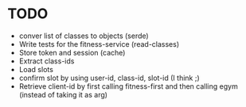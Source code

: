 # TODO

- conver list of classes to objects (serde)
- Write tests for the fitness-service (read-classes)
- Store token and session (cache)
- Extract class-ids
- Load slots
- confirm slot by using user-id, class-id, slot-id (I think ;)
- Retrieve client-id by first calling fitness-first and then calling egym (instead of taking it as arg)
